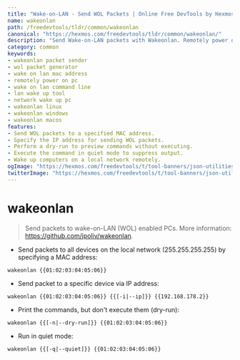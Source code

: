 ```yaml
---
title: "Wake-on-LAN - Send WOL Packets | Online Free DevTools by Hexmos"
name: wakeonlan
path: /freedevtools/tldr/common/wakeonlan
canonical: "https://hexmos.com/freedevtools/tldr/common/wakeonlan/"
description: "Send Wake-on-LAN packets with Wakeonlan. Remotely power on computers over a network. Free online tool, no registration required."
category: common
keywords:
- wakeonlan packet sender
- wol packet generator
- wake on lan mac address
- remotely power on pc
- wake on lan command line
- lan wake up tool
- network wake up pc
- wakeonlan linux
- wakeonlan windows
- wakeonlan macos
features:
- Send WOL packets to a specified MAC address.
- Specify the IP address for sending WOL packets.
- Perform a dry-run to preview commands without executing.
- Execute the command in quiet mode to suppress output.
- Wake up computers on a local network remotely.
ogImage: "https://hexmos.com/freedevtools/t/tool-banners/json-utilities-banner.png"
twitterImage: "https://hexmos.com/freedevtools/t/tool-banners/json-utilities-banner.png"
---
```


# wakeonlan

> Send packets to wake-on-LAN (WOL) enabled PCs.
> More information: <https://github.com/jpoliv/wakeonlan>.

- Send packets to all devices on the local network (255.255.255.255) by specifying a MAC address:

`wakeonlan {{01:02:03:04:05:06}}`

- Send packet to a specific device via IP address:

`wakeonlan {{01:02:03:04:05:06}} {{[-i|--ip]}} {{192.168.178.2}}`

- Print the commands, but don't execute them (dry-run):

`wakeonlan {{[-n|--dry-run]}} {{01:02:03:04:05:06}}`

- Run in quiet mode:

`wakeonlan {{[-q|--quiet]}} {{01:02:03:04:05:06}}`
